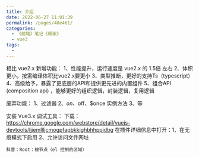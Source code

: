 ```yaml
---
title: 介绍
date: 2022-06-27 11:01:39
permalink: /pages/48e461/
categories:
  - 《前端》笔记《框架》
  - vue3
tags:
  - 
---
```

相比 vue2.x 新增功能：
  1、性能提升，运行速度是 vue2.x 的 1.5倍 左右
  2、体积更小，按需编译体积比vue2.x要更小
  3、类型推断，更好的支持Ts（typescript）
  4、高级给予，暴露了更底层的API和提供更先进的内置组件
  5、组合API (composition api) ，能够更好的组织逻辑，封装逻辑，复用逻辑
  
废弃功能：
  1、过滤器
  2、$on、$off、$once 实例方法
  3、等

安装 Vue3.x 调试工具：
    下载：https://chrome.google.com/webstore/detail/vuejs-devtools/ljjemllljcmogpfapbkkighbhhppjdbg
    在插件详细信息中打开：1、在无痕模式下启用    2、允许访问文件网址

    科普：Root：根节点（el 控制的区域） 